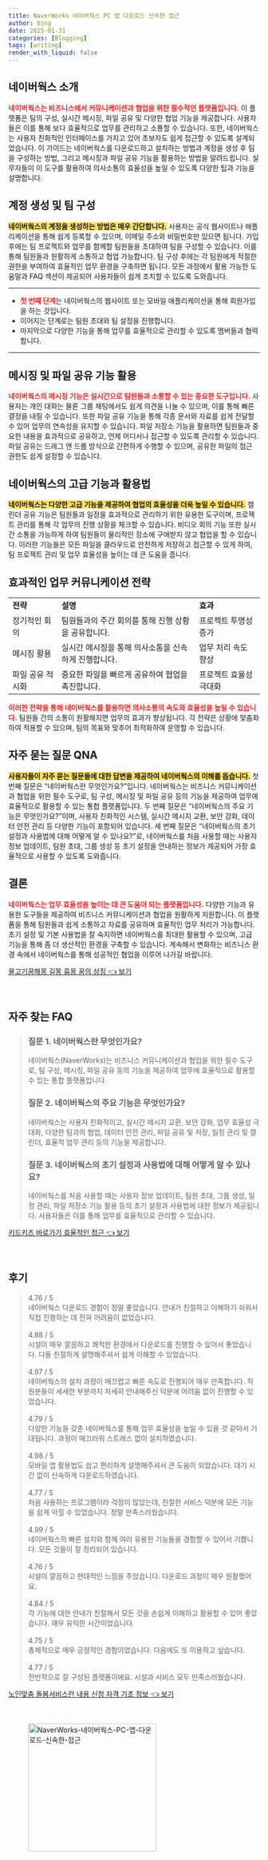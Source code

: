 ```yaml
---
title: NaverWorks 네이버웍스 PC 앱 다운로드 신속한 접근
author: bing
date: 2025-01-31
categories: [Blogging]
tags: [writing]
render_with_liquid: false
---
```



<h2 id='네이버웍스_소개'>네이버웍스 소개</h2>

<p><b><span style="color: #ee2323;">네이버웍스는 비즈니스에서 커뮤니케이션과 협업을 위한 필수적인 플랫폼입니다.</span></b> 이 플랫폼은 팀의 구성, 실시간 메시징, 파일 공유 및 다양한 협업 기능을 제공합니다. 사용자들은 이를 통해 보다 효율적으로 업무를 관리하고 소통할 수 있습니다. 또한, 네이버웍스는 사용자 친화적인 인터페이스를 가지고 있어 초보자도 쉽게 접근할 수 있도록 설계되었습니다. 이 가이드는 네이버웍스를 다운로드하고 설치하는 방법과 계정을 생성 후 팀을 구성하는 방법, 그리고 메시징과 파일 공유 기능을 활용하는 방법을 알려드립니다. 실무자들이 이 도구를 활용하여 의사소통의 효율성을 높일 수 있도록 다양한 팁과 기능을 설명합니다.</p>

<h2 id='계정_생성_및_팀_구성'>계정 생성 및 팀 구성</h2>

<p><b><span style="background-color: #ffe066;">네이버웍스의 계정을 생성하는 방법은 매우 간단합니다.</span></b> 사용자는 공식 웹사이트나 애플리케이션을 통해 쉽게 등록할 수 있으며, 이메일 주소와 비밀번호만 있으면 됩니다. 가입 후에는 팀 프로젝트와 업무를 함께할 팀원들을 초대하여 팀을 구성할 수 있습니다. 이를 통해 팀원들과 원활하게 소통하고 협업 가능합니다. 팀 구성 후에는 각 팀원에게 적절한 권한을 부여하여 효율적인 업무 환경을 구축하면 됩니다. 모든 과정에서 활용 가능한 도움말과 FAQ 섹션이 제공되어 사용자들이 쉽게 조치할 수 있도록 도와줍니다.</p>

<hr />

<ul>
    <li><b><span style="color: #ee2323;">첫 번째 단계</span></b>는 네이버웍스의 웹사이트 또는 모바일 애플리케이션을 통해 회원가입을 하는 것입니다.</li>
    <li>이어지는 단계로는 팀원 초대와 팀 설정을 진행합니다.</li>
    <li>마지막으로 다양한 기능을 통해 업무를 효율적으로 관리할 수 있도록 멤버들과 협력합니다.</li>
</ul>

<hr />

<h2 id='메시징_및_파일_공유_기능_활용'>메시징 및 파일 공유 기능 활용</h2>

<p><b><span style="color: #ee2323;">네이버웍스의 메시징 기능은 실시간으로 팀원들과 소통할 수 있는 중요한 도구입니다.</span></b> 사용자는 개인 대화는 물론 그룹 채팅에서도 쉽게 의견을 나눌 수 있으며, 이를 통해 빠른 결정을 내릴 수 있습니다. 또한 파일 공유 기능을 통해 각종 문서와 자료를 쉽게 전달할 수 있어 업무의 연속성을 유지할 수 있습니다. 파일 저장소 기능을 활용하면 팀원들과 중요한 내용을 효과적으로 공유하고, 언제 어디서나 접근할 수 있도록 관리할 수 있습니다. 파일 공유는 드래그 앤 드롭 방식으로 간편하게 수행할 수 있으며, 공유한 파일의 접근 권한도 쉽게 설정할 수 있습니다.</p>

<h2 id='네이버웍스의_고급_기능과_활용법'>네이버웍스의 고급 기능과 활용법</h2>

<p><b><span style="background-color: #ffe066;">네이버웍스는 다양한 고급 기능을 제공하여 협업의 효율성을 더욱 높일 수 있습니다.</span></b> 캘린더 공유 기능은 팀원들과 일정을 효과적으로 관리하기 위한 유용한 도구이며, 프로젝트 관리를 통해 각 업무의 진행 상황을 체크할 수 있습니다. 비디오 회의 기능 또한 실시간 소통을 가능하게 하여 팀원들이 물리적인 장소에 구애받지 않고 협업을 할 수 있습니다. 이러한 기능들은 모든 파일을 클라우드로 안전하게 저장하고 접근할 수 있게 하여, 팀 프로젝트 관리 및 업무 효율성을 높이는 데 큰 도움을 줍니다.</p>

<h2 id='효과적인_업무_커뮤니케이션_전략'>효과적인 업무 커뮤니케이션 전략</h2>

<table>
    <tr>
        <td><b>전략</b></td>
        <td><b>설명</b></td>
        <td><b>효과</b></td>
    </tr>
    <tr>
        <td>정기적인 회의</td>
        <td>팀원들과의 주간 회의를 통해 진행 상황을 공유합니다.</td>
        <td>프로젝트 투명성 증가</td>
    </tr>
    <tr>
        <td>메시징 활용</td>
        <td>실시간 메시징을 통해 의사소통을 신속하게 진행합니다.</td>
        <td>업무 처리 속도 향상</td>
    </tr>
    <tr>
        <td>파일 공유 적시화</td>
        <td>중요한 파일을 빠르게 공유하여 협업을 촉진합니다.</td>
        <td>프로젝트 효율성 극대화</td>
    </tr>
</table>

<p><b><span style="color: #ee2323;">이러한 전략을 통해 네이버웍스를 활용하면 의사소통의 속도와 효율성을 높일 수 있습니다.</span></b> 팀원들 간의 소통이 원활해지면 업무의 효과가 향상됩니다. 각 전략은 상황에 맞춤화하여 적용할 수 있으며, 팀의 목표와 맞추어 최적화하여 운영할 수 있습니다.</p>

<h2 id='자주_묻는_질문_QNA'>자주 묻는 질문 QNA</h2>

<p><b><span style="background-color: #ffe066;">사용자들이 자주 묻는 질문들에 대한 답변을 제공하여 네이버웍스의 이해를 돕습니다.</span></b> 첫 번째 질문은 “네이버웍스란 무엇인가요?”입니다. 네이버웍스는 비즈니스 커뮤니케이션과 협업을 위한 필수 도구로, 팀 구성, 메시징 및 파일 공유 등의 기능을 제공하여 업무에 효율적으로 활용할 수 있는 통합 플랫폼입니다. 두 번째 질문은 “네이버웍스의 주요 기능은 무엇인가요?”이며, 사용자 친화적인 시스템, 실시간 메시지 교환, 보안 강화, 데이터 안전 관리 등 다양한 기능이 포함되어 있습니다. 세 번째 질문은 “네이버웍스의 초기 설정과 사용법에 대해 어떻게 알 수 있나요?”로, 네이버웍스를 처음 사용할 때는 사용자 정보 업데이트, 팀원 초대, 그룹 생성 등 초기 설정을 안내하는 정보가 제공되어 가장 효율적으로 사용할 수 있도록 도와줍니다.</p>

<h2 id='결론'>결론</h2>

<p><b><span style="color: #ee2323;">네이버웍스는 업무 효율성을 높이는 데 큰 도움이 되는 플랫폼입니다.</span></b> 다양한 기능과 유용한 도구들을 제공하여 비즈니스 커뮤니케이션과 협업을 원활하게 지원합니다. 이 플랫폼을 통해 팀원들과 쉽게 소통하고 자료를 공유하며 효율적인 업무 처리가 가능합니다. 초기 설정 및 기본 사용법을 잘 숙지하면 네이버웍스를 최대한 활용할 수 있으며, 고급 기능을 통해 좀 더 생산적인 환경을 구축할 수 있습니다. 계속해서 변화하는 비즈니스 환경 속에서 네이버웍스를 통해 성공적인 협업을 이루어 나가길 바랍니다.</p>


<p><a class="click-button" title="물고기꿈해몽 길몽 흉몽 꿈의 상징" href="https://adkhouse.github.io/posts/%EB%AC%BC%EA%B3%A0%EA%B8%B0%EA%BF%88%ED%95%B4%EB%AA%BD-%EA%B8%B8%EB%AA%BD-%ED%9D%89%EB%AA%BD-%EA%BF%88%EC%9D%98-%EC%83%81%EC%A7%95/" rel="dofollow">물고기꿈해몽 길몽 흉몽 꿈의 상징 👈 보기</a></p><br>
<h2 id='자주_찾는_FAQ'>자주 찾는 FAQ</h2>
<div itemscope="" itemtype="https://schema.org/FAQPage"> 
<blockquote> 
<div itemscope="" itemprop="mainEntity" itemtype="https://schema.org/Question"> 
<h3 itemprop="name">질문 1. 네이버웍스란 무엇인가요?</h3> 
<div itemscope="" itemprop="acceptedAnswer" itemtype="https://schema.org/Answer"> 
<span itemprop="text"> 
<p>네이버웍스(NaverWorks)는 비즈니스 커뮤니케이션과 협업을 위한 필수 도구로, 팀 구성, 메시징, 파일 공유 등의 기능을 제공하여 업무에 효율적으로 활용할 수 있는 통합 플랫폼입니다.</p> 
</span> 
</div> 
</div> 
<div itemscope="" itemprop="mainEntity" itemtype="https://schema.org/Question"> 
<h3 itemprop="name">질문 2. 네이버웍스의 주요 기능은 무엇인가요?</h3> 
<div itemscope="" itemprop="acceptedAnswer" itemtype="https://schema.org/Answer"> 
<span itemprop="text"> 
<p>네이버웍스는 사용자 친화적이고, 실시간 메시지 교환, 보안 강화, 업무 효율성 극대화, 다양한 팀과의 협업, 데이터 안전 관리, 파일 공유 및 저장, 일정 관리 및 캘린더, 효율적 업무 관리 등의 기능을 제공합니다.</p> 
</span> 
</div> 
</div> 
<div itemscope="" itemprop="mainEntity" itemtype="https://schema.org/Question"> 
<h3 itemprop="name">질문 3. 네이버웍스의 초기 설정과 사용법에 대해 어떻게 알 수 있나요?</h3> 
<div itemscope="" itemprop="acceptedAnswer" itemtype="https://schema.org/Answer"> 
<span itemprop="text"> 
<p>네이버웍스를 처음 사용할 때는 사용자 정보 업데이트, 팀원 초대, 그룹 생성, 일정 관리, 파일 저장소 기능 활용 등의 초기 설정과 사용법에 대한 정보가 제공됩니다. 사용자들은 이를 통해 업무를 효율적으로 관리할 수 있습니다.</p> 
</span> 
</div> 
</div> 
</blockquote> 
</div>
<p><a class="click-button" title="키드키즈 바로가기 효율적인 접근" href="https://adkhouse.github.io/posts/%ED%82%A4%EB%93%9C%ED%82%A4%EC%A6%88-%EB%B0%94%EB%A1%9C%EA%B0%80%EA%B8%B0-%ED%9A%A8%EC%9C%A8%EC%A0%81%EC%9D%B8-%EC%A0%91%EA%B7%BC/" rel="dofollow">키드키즈 바로가기 효율적인 접근 👈 보기</a></p><br>
<h2 id='후기'>후기</h2>
<div itemscope itemtype="https://schema.org/Product">
  <blockquote>
  <div itemprop="review" itemscope itemtype="https://schema.org/Review">
      <div itemprop="reviewRating" itemscope itemtype="https://schema.org/Rating"> <span itemprop="ratingValue">4.76</span> / <span itemprop="bestRating">5</span> </div>
      <span itemprop="reviewBody">네이버웍스 다운로드 경험이 정말 좋았습니다. 안내가 친절하고 이해하기 쉬워서 직접 진행하는 데 전혀 어려움이 없었습니다.</span>
  </div>
  <br>
  <div itemprop="review" itemscope itemtype="https://schema.org/Review">
      <div itemprop="reviewRating" itemscope itemtype="https://schema.org/Rating"> <span itemprop="ratingValue">4.88</span> / <span itemprop="bestRating">5</span> </div>
      <span itemprop="reviewBody">시설이 매우 깔끔하고 쾌적한 환경에서 다운로드를 진행할 수 있어서 좋았습니다. 다들 친절하게 설명해주셔서 쉽게 이해할 수 있었습니다.</span>
  </div>
  <br>
  <div itemprop="review" itemscope itemtype="https://schema.org/Review">
      <div itemprop="reviewRating" itemscope itemtype="https://schema.org/Rating"> <span itemprop="ratingValue">4.97</span> / <span itemprop="bestRating">5</span> </div>
      <span itemprop="reviewBody">네이버웍스의 설치 과정이 매끄럽고 빠른 속도로 진행되어 매우 만족합니다. 직원분들이 세세한 부분까지 자세히 안내해주신 덕분에 어려움 없이 진행할 수 있었습니다.</span>
  </div>
  <br>
  <div itemprop="review" itemscope itemtype="https://schema.org/Review">
      <div itemprop="reviewRating" itemscope itemtype="https://schema.org/Rating"> <span itemprop="ratingValue">4.79</span> / <span itemprop="bestRating">5</span> </div>
      <span itemprop="reviewBody">다양한 기능을 갖춘 네이버웍스를 통해 업무 효율성을 높일 수 있을 것 같아서 기대됩니다. 과정이 매끄러워 스트레스 없이 설치하였습니다.</span>
  </div>
  <br>
  <div itemprop="review" itemscope itemtype="https://schema.org/Review">
      <div itemprop="reviewRating" itemscope itemtype="https://schema.org/Rating"> <span itemprop="ratingValue">4.98</span> / <span itemprop="bestRating">5</span> </div>
      <span itemprop="reviewBody">모바일 앱 활용법도 쉽고 편리하게 설명해주셔서 큰 도움이 되었습니다. 대기 시간 없이 신속하게 다운로드하였습니다.</span>
  </div>
  <br>
  <div itemprop="review" itemscope itemtype="https://schema.org/Review">
      <div itemprop="reviewRating" itemscope itemtype="https://schema.org/Rating"> <span itemprop="ratingValue">4.77</span> / <span itemprop="bestRating">5</span> </div>
      <span itemprop="reviewBody">처음 사용하는 프로그램이라 걱정이 많았는데, 친절한 서비스 덕분에 모든 기능을 쉽게 익힐 수 있었습니다. 정말 만족스러웠습니다.</span>
  </div>
  <br>
  <div itemprop="review" itemscope itemtype="https://schema.org/Review">
      <div itemprop="reviewRating" itemscope itemtype="https://schema.org/Rating"> <span itemprop="ratingValue">4.99</span> / <span itemprop="bestRating">5</span> </div>
      <span itemprop="reviewBody">네이버웍스의 빠른 설치와 함께 여러 유용한 기능들을 경험할 수 있어서 기쁩니다. 모든 것들이 잘 정리되어 있습니다.</span>
  </div>
  <br>
  <div itemprop="review" itemscope itemtype="https://schema.org/Review">
      <div itemprop="reviewRating" itemscope itemtype="https://schema.org/Rating"> <span itemprop="ratingValue">4.76</span> / <span itemprop="bestRating">5</span> </div>
      <span itemprop="reviewBody">시설이 깔끔하고 현대적인 느낌을 주었습니다. 다운로드 과정이 매우 원활했어요.</span>
  </div>
  <br>
  <div itemprop="review" itemscope itemtype="https://schema.org/Review">
      <div itemprop="reviewRating" itemscope itemtype="https://schema.org/Rating"> <span itemprop="ratingValue">4.84</span> / <span itemprop="bestRating">5</span> </div>
      <span itemprop="reviewBody">각 기능에 대한 안내가 친절해서 모든 것을 손쉽게 이해하고 활용할 수 있어 좋았습니다. 매우 유익한 시간이었습니다.</span>
  </div>
  <br>
  <div itemprop="review" itemscope itemtype="https://schema.org/Review">
      <div itemprop="reviewRating" itemscope itemtype="https://schema.org/Rating"> <span itemprop="ratingValue">4.75</span> / <span itemprop="bestRating">5</span> </div>
      <span itemprop="reviewBody">총체적으로 매우 긍정적인 경험이었습니다. 다음에도 또 이용하고 싶습니다.</span>
  </div>
  <br>
  <div itemprop="review" itemscope itemtype="https://schema.org/Review">
      <div itemprop="reviewRating" itemscope itemtype="https://schema.org/Rating"> <span itemprop="ratingValue">4.77</span> / <span itemprop="bestRating">5</span> </div>
      <span itemprop="reviewBody">전반적으로 잘 구성된 플랫폼이에요. 시설과 서비스 모두 만족스러웠습니다.</span>
  </div>
  </blockquote>
</div>
<p><a class="click-button" title="노인맞춤 돌봄서비스란 내용 신청 자격 기초 정보" href="https://adkhouse.github.io/posts/%EB%85%B8%EC%9D%B8%EB%A7%9E%EC%B6%A4-%EB%8F%8C%EB%B4%84%EC%84%9C%EB%B9%84%EC%8A%A4%EB%9E%80-%EB%82%B4%EC%9A%A9-%EC%8B%A0%EC%B2%AD-%EC%9E%90%EA%B2%A9-%EA%B8%B0%EC%B4%88-%EC%A0%95%EB%B3%B4/" rel="dofollow">노인맞춤 돌봄서비스란 내용 신청 자격 기초 정보 👈 보기</a></p><br>
<figure class="image"><img src="https://adkhouse.github.io/assets/img/thumbnail/NaverWorks-네이버웍스-PC-앱-다운로드-신속한-접근.webp" alt="NaverWorks-네이버웍스-PC-앱-다운로드-신속한-접근" width="256" height="256"></figure>